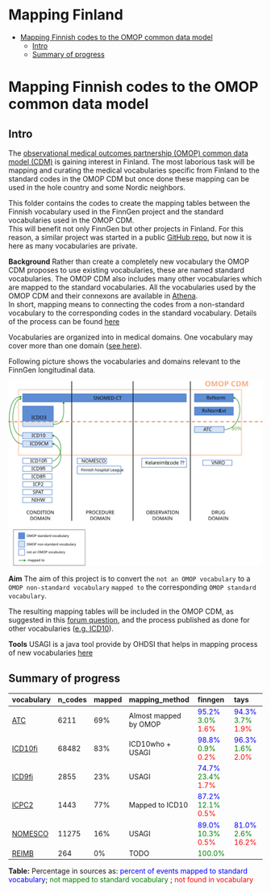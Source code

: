 Mapping Finland
================

  - [Mapping Finnish codes to the OMOP common data
    model](#mapping-finnish-codes-to-the-omop-common-data-model)
      - [Intro](#intro)
      - [Summary of progress](#summary-of-progress)

# Mapping Finnish codes to the OMOP common data model

## Intro

The [observational medical outcomes partnership (OMOP) common data model
(CDM)](https://www.ohdsi.org/) is gaining interest in Finland. The most
laborious task will be mapping and curating the medical vocabularies
specific from Finland to the standard codes in the OMOP CDM but once
done these mapping can be used in the hole country and some Nordic
neighbors.

This folder contains the codes to create the mapping tables between the
Finnish vocabulary used in the FinnGen project and the standard
vocabularies used in the OMOP CDM.  
This will benefit not only FinnGen but other projects in Finland. For
this reason, a similar project was started in a public [GitHub
repo](https://github.com/javier-gracia-tabuenca-tuni/mapping_finland),
but now it is here as many vocabularies are private.

**Background** Rather than create a completely new vocabulary the OMOP
CDM proposes to use existing vocabularies, these are named standard
vocabularies. The OMOP CDM also includes many other vocabularies which
are mapped to the standard vocabularies. All the vocabularies used by
the OMOP CDM and their connexons are available in
[Athena](http://athena.ohdsi.org/).  
In short, mapping means to connecting the codes from a non-standard
vocabulary to the corresponding codes in the standard vocabulary.
Details of the process can be found
[here](https://www.ohdsi.org/web/wiki/doku.php?id=documentation:vocabulary:introduction)

Vocabularies are organized into in medical domains. One vocabulary may
cover more than one domain ([see
here](https://www.ohdsi.org/web/wiki/doku.php?id=documentation:vocabulary:domains_and_vocabularies)).

Following picture shows the vocabularies and domains relevant to the
FinnGen longitudinal data.

![FinnGen vocabularies](finngen_vocabularies.svg)

**Aim** The aim of this project is to convert the `not an OMOP
vocabulary` to a `OMOP non-standard vocabulary` `mapped to` the
corresponding `OMOP standard vocabulary`.

The resulting mapping tables will be included in the OMOP CDM, as
suggested in this [forum
question](https://forums.ohdsi.org/t/creating-new-vocabularies/9929/2),
and the process published as done for other vocabularies
([e.g. ICD10](https://www.ohdsi.org/web/wiki/doku.php?id=documentation:vocabulary:icd10)).

**Tools** USAGI is a java tool provide by OHDSI that helps in mapping
process of new vocabularies [here](https://github.com/OHDSI/Usagi)

## Summary of progress

<div class="kable-table">

| vocabulary            | n\_codes | mapped | mapping\_method       | finngen                                                                                                          | tays                                                                                                             |
| :-------------------- | :------- | :----- | :-------------------- | :--------------------------------------------------------------------------------------------------------------- | :--------------------------------------------------------------------------------------------------------------- |
| [ATC](./ATC/)         | 6211     | 69%    | Almost mapped by OMOP | <span style="color:blue">95.2%</span> <span style="color:green">3.0%</span> <span style="color:red">1.6%</span>  | <span style="color:blue">94.3%</span> <span style="color:green">3.7%</span> <span style="color:red">1.9%</span>  |
| [ICD10fi](./ICD10fi/) | 68482    | 83%    | ICD10who + USAGI      | <span style="color:blue">98.8%</span> <span style="color:green">0.9%</span> <span style="color:red">0.2%</span>  | <span style="color:blue">96.3%</span> <span style="color:green">1.6%</span> <span style="color:red">2.0%</span>  |
| [ICD9fi](./ICD9fi/)   | 2855     | 23%    | USAGI                 | <span style="color:blue">74.7%</span> <span style="color:green">23.4%</span> <span style="color:red">1.7%</span> |                                                                                                                  |
| [ICPC2](./ICPC2/)     | 1443     | 77%    | Mapped to ICD10       | <span style="color:blue">87.2%</span> <span style="color:green">12.1%</span> <span style="color:red">0.5%</span> |                                                                                                                  |
| [NOMESCO](./NOMESCO/) | 11275    | 16%    | USAGI                 | <span style="color:blue">89.0%</span> <span style="color:green">10.3%</span> <span style="color:red">0.5%</span> | <span style="color:blue">81.0%</span> <span style="color:green">2.6%</span> <span style="color:red">16.2%</span> |
| [REIMB](./REIMB/)     | 264      | 0%     | TODO                  | <span style="color:green">100.0%</span>                                                                          |                                                                                                                  |

</div>

**Table:** Percentage in sources as: <span style="color:blue">percent of
events mapped to standard vocabulary</span>;
<span style="color:green">not mapped to standard vocabulary</span> ;
<span style="color:red">not found in vocabulary</span>
